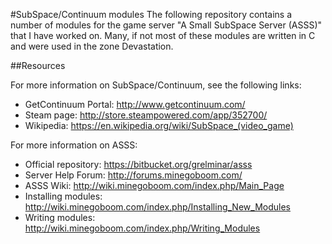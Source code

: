 #SubSpace/Continuum modules
The following repository contains a number of modules for the game server "A Small SubSpace Server (ASSS)" that I have worked on. Many, if not most of these modules are written in C and were used in the zone Devastation.

##Resources

For more information on SubSpace/Continuum, see the following links:
* GetContinuum Portal: http://www.getcontinuum.com/
* Steam page: http://store.steampowered.com/app/352700/
* Wikipedia: https://en.wikipedia.org/wiki/SubSpace_(video_game)

For more information on ASSS:
* Official repository: https://bitbucket.org/grelminar/asss
* Server Help Forum: http://forums.minegoboom.com/
* ASSS Wiki: http://wiki.minegoboom.com/index.php/Main_Page
* Installing modules: http://wiki.minegoboom.com/index.php/Installing_New_Modules
* Writing modules: http://wiki.minegoboom.com/index.php/Writing_Modules
